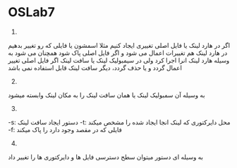 # OSLab7

1)
اگر در هارد لینک یا فایل اصلی تغییری ایجاد کنیم مثلا اسمشون یا فایلی که رو تغییر بدهیم در هارد لینک هم تغییرات اعمال می شود و اگر فایل اصلی پاک شود همچنان می شود به وسیله هارد لینک انرا اجرا کرد ولی در سیمبولیک لینک یا سافت لینک اگر فایل اصلی تغییر اعمال گردد و یا حذف گردد، دیگر سافت لینک قابل استفاده نمی باشد


2)
به وسیله آن سمبولیک لینک یا همان سافت لینک را به مکان لینک وابسته میشود

3)

-s:
دستور ایجاد سافت لینک
-t:
محل دایرکتوری که لینک انجا ایجاد شده را مشخص میکند
-f:
فایلی که در مقصد وجود دارد را پاک میکند


4)
به وسیله ای دستور میتوان سطح دسترسی فایل ها و دایرکتوری ها را تغییر داد
